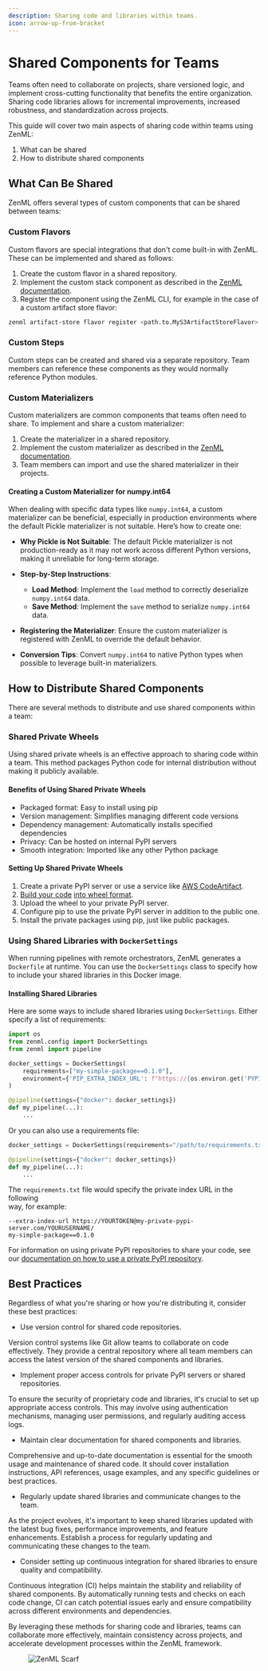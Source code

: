 ```yaml
---
description: Sharing code and libraries within teams.
icon: arrow-up-from-bracket
---
```


# Shared Components for Teams

Teams often need to collaborate on projects, share versioned logic, and implement cross-cutting functionality that benefits the entire organization. Sharing code libraries allows for incremental improvements, increased robustness, and standardization across projects.

This guide will cover two main aspects of sharing code within teams using ZenML:

1. What can be shared
2. How to distribute shared components

## What Can Be Shared

ZenML offers several types of custom components that can be shared between teams:

### Custom Flavors

Custom flavors are special integrations that don't come built-in with ZenML. These can be implemented and shared as follows:

1. Create the custom flavor in a shared repository.
2. Implement the custom stack component as described in the [ZenML documentation](https://docs.zenml.io/how-to/infrastructure-deployment/stack-deployment/implement-a-custom-stack-component#implementing-a-custom-stack-component-flavor).
3. Register the component using the ZenML CLI, for example in the case of a custom artifact store flavor:

```bash
zenml artifact-store flavor register <path.to.MyS3ArtifactStoreFlavor>
```

### Custom Steps

Custom steps can be created and shared via a separate repository. Team members can reference these components as they would normally reference Python modules.

### Custom Materializers

Custom materializers are common components that teams often need to share. To implement and share a custom materializer:

1. Create the materializer in a shared repository.
2. Implement the custom materializer as described in the [ZenML documentation](https://docs.zenml.io/how-to/data-artifact-management/handle-data-artifacts/handle-custom-data-types).
3. Team members can import and use the shared materializer in their projects.

#### Creating a Custom Materializer for numpy.int64

When dealing with specific data types like `numpy.int64`, a custom materializer can be beneficial, especially in production environments where the default Pickle materializer is not suitable. Here’s how to create one:

- **Why Pickle is Not Suitable**: The default Pickle materializer is not production-ready as it may not work across different Python versions, making it unreliable for long-term storage.

- **Step-by-Step Instructions**:
  - **Load Method**: Implement the `load` method to correctly deserialize `numpy.int64` data.
  - **Save Method**: Implement the `save` method to serialize `numpy.int64` data.

- **Registering the Materializer**: Ensure the custom materializer is registered with ZenML to override the default behavior.

- **Conversion Tips**: Convert `numpy.int64` to native Python types when possible to leverage built-in materializers.

## How to Distribute Shared Components

There are several methods to distribute and use shared components within a team:

### Shared Private Wheels

Using shared private wheels is an effective approach to sharing code within a team. This method packages Python code for internal distribution without making it publicly available.

#### Benefits of Using Shared Private Wheels

* Packaged format: Easy to install using pip
* Version management: Simplifies managing different code versions
* Dependency management: Automatically installs specified dependencies
* Privacy: Can be hosted on internal PyPI servers
* Smooth integration: Imported like any other Python package

#### Setting Up Shared Private Wheels

1. Create a private PyPI server or use a service like [AWS CodeArtifact](https://aws.amazon.com/codeartifact/).
2. [Build your code](https://packaging.python.org/en/latest/tutorials/packaging-projects/) [into wheel format](https://opensource.com/article/23/1/packaging-python-modules-wheels).
3. Upload the wheel to your private PyPI server.
4. Configure pip to use the private PyPI server in addition to the public one.
5. Install the private packages using pip, just like public packages.

### Using Shared Libraries with `DockerSettings`

When running pipelines with remote orchestrators, ZenML generates a `Dockerfile` at runtime. You can use the `DockerSettings` class to specify how to include your shared libraries in this Docker image.

#### Installing Shared Libraries

Here are some ways to include shared libraries using `DockerSettings`. Either specify a list of requirements:

```python
import os
from zenml.config import DockerSettings
from zenml import pipeline

docker_settings = DockerSettings(
    requirements=["my-simple-package==0.1.0"],
    environment={'PIP_EXTRA_INDEX_URL': f"https://{os.environ.get('PYPI_TOKEN', '')}@my-private-pypi-server.com/{os.environ.get('PYPI_USERNAME', '')}/"}
)

@pipeline(settings={"docker": docker_settings})
def my_pipeline(...):
    ...
```

Or you can also use a requirements file:

```python
docker_settings = DockerSettings(requirements="/path/to/requirements.txt")

@pipeline(settings={"docker": docker_settings})
def my_pipeline(...):
    ...
```

The `requirements.txt` file would specify the private index URL in the following\
way, for example:

```
--extra-index-url https://YOURTOKEN@my-private-pypi-server.com/YOURUSERNAME/
my-simple-package==0.1.0
```

For information on using private PyPI repositories to share your code, see our [documentation on how to use a private PyPI repository](https://docs.zenml.io/how-to/customize-docker-builds/how-to-use-a-private-pypi-repository).

## Best Practices

Regardless of what you're sharing or how you're distributing it, consider these best practices:

* Use version control for shared code repositories.

Version control systems like Git allow teams to collaborate on code effectively. They provide a central repository where all team members can access the latest version of the shared components and libraries.

* Implement proper access controls for private PyPI servers or shared repositories.

To ensure the security of proprietary code and libraries, it's crucial to set up appropriate access controls. This may involve using authentication mechanisms, managing user permissions, and regularly auditing access logs.

* Maintain clear documentation for shared components and libraries.

Comprehensive and up-to-date documentation is essential for the smooth usage and maintenance of shared code. It should cover installation instructions, API references, usage examples, and any specific guidelines or best practices.

* Regularly update shared libraries and communicate changes to the team.

As the project evolves, it's important to keep shared libraries updated with the latest bug fixes, performance improvements, and feature enhancements. Establish a process for regularly updating and communicating these changes to the team.

* Consider setting up continuous integration for shared libraries to ensure quality and compatibility.

Continuous integration (CI) helps maintain the stability and reliability of shared components. By automatically running tests and checks on each code change, CI can catch potential issues early and ensure compatibility across different environments and dependencies.

By leveraging these methods for sharing code and libraries, teams can\
collaborate more effectively, maintain consistency across projects, and\
accelerate development processes within the ZenML framework.

<figure><img src="https://static.scarf.sh/a.png?x-pxid=f0b4f458-0a54-4fcd-aa95-d5ee424815bc" alt="ZenML Scarf"><figcaption></figcaption></figure>
